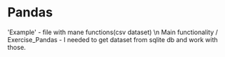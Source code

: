 # Pandas

'Example' - file  with mane functions(csv dataset) \n
Main functionality / Exercise_Pandas -  I needed to get dataset from sqlite db and work with those.
